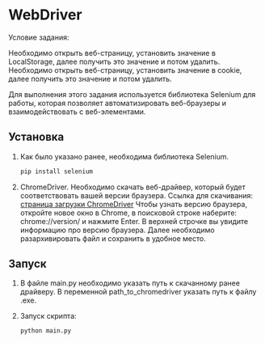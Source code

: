<h1>WebDriver</h1>
Условие задания: 

Необходимо открыть веб-страницу, установить значение в LocalStorage, 
далее получить это значение и потом удалить.
Необходимо открыть веб-страницу, установить значение в cookie,
далее получить это значение и потом удалить.

Для выполнения этого задания используется библиотека Selenium для работы, 
которая позволяет автоматизировать веб-браузеры и взаимодействовать с веб-элементами.

<h2>Установка</h2>

1. Как было указано ранее, необходима библиотека Selenium.
   ```sh
   pip install selenium
   ```

3. ChromeDriver. Необходимо скачать веб-драйвер, который будет соответствовать 
вашей версии браузера. Ссылка для скачивания: [страница загрузки ChromeDriver](https://sites.google.com/chromium.org/driver/downloads)
Чтобы узнать версию браузера, 
откройте новое окно в Chrome, в поисковой строке 
наберите: chrome://version/ и нажмите Enter. 
В верхней строчке вы увидите информацию про 
версию браузера. Далее необходимо разархивировать файл и сохранить в удобное место.

<h2>Запуск</h2>

1. В файле main.py необходимо указать путь к скачанному ранее драйверу. В переменной path_to_chromedriver указать путь к файлу .exe.

2. Запуск скрипта:
   ```sh
   python main.py
   ```
